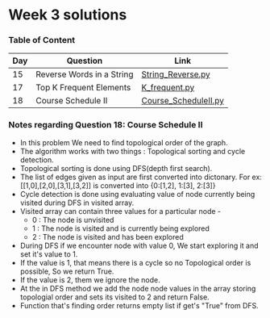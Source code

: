 <h1> Week 3 solutions </h1>

<h3> Table of Content </h3>

| Day| Question | Link |
| --------------- | --------------- | --------------- | 
| 15 | Reverse Words in a String | [String_Reverse.py](./String_Reverse.py) |
| 17 | Top K Frequent Elements | [K_frequent.py](./K_frequent.py) |
| 18 | Course Schedule II | [Course_ScheduleII.py](./Course_ScheduleII.py) |


<h3> Notes regarding Question 18: Course Schedule II</h3>
<ul>
    <li> In this problem We need to find topological order of the graph. </li>
    <li> The algorithm works with two things : Topological sorting and cycle detection.</l1>
    <li> Topological sorting is done using DFS(depth first search).</li>
    <li> The list of edges given as input are first converted into dictonary. For ex: [[1,0],[2,0],[3,1],[3,2]] is converted into {0:[1,2], 1:[3], 2:[3]}</li>
    <li> Cycle detection is done using evaluating value of node currently being visited during DFS in visited array.</li>
    <li> Visited array can contain three values for a particular node -
        <ul>
            <li> 0 : The node is unvisited</li>
            <li> 1 : The node is visited and is currently being explored </li>
            <li> 2 : The node is visited and has been explored </li>
        </ul> 
    </li>
    <li> During DFS if we encounter node with value 0, We start exploring it and set it's value to 1.</li>
    <li> If the value is 1, that means there is a cycle so no Topological order is possible, So we return True. </li>
    <li> If the value is 2, them we ignore the node.</li>
    <li> At the in DFS method we add the node node values in the array storing topologial order and sets its visited to 2 and return False.</li>
    <li> Function that's finding order returns empty list if get's "True" from DFS. </li>
</ul>